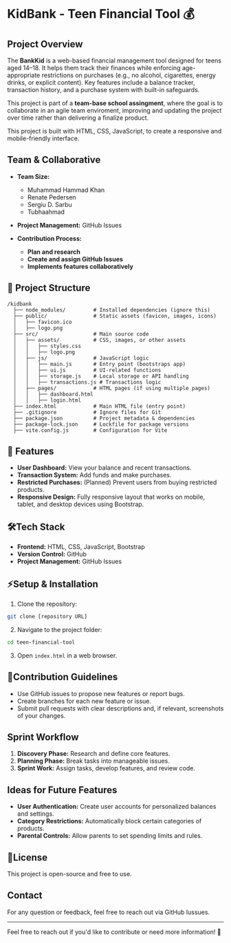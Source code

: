# KidBank - Teen Financial Tool 💰

## Project Overview

The **BankKid** is a web-based financial management tool designed for teens aged 14–18. It helps them track their finances while enforcing age-appropriate restrictions on purchases (e.g., no alcohol, cigarettes, energy drinks, or explicit content). Key features include a balance tracker, transaction history, and a purchase system with built-in safeguards.

This project is part of a **team-base school assingment**, where the goal is to collaborate in an agile team enviroment, improving and updating the project over time rather than delivering a finalize product.

This project is built with HTML, CSS, JavaScript, to create a responsive and mobile-friendly interface.

## Team & Collaborative

- **Team Size:**

  - Muhammad Hammad Khan
  - Renate Pedersen
  - Sergiu D. Sarbu
  - Tubhaahmad

- **Project Management:** GitHub Issues
- **Contribution Process:**
  - **Plan and research**
  - **Create and assign GitHub Issues**
  - **Implements features collaboratively**

## 📂 Project Structure

```
/kidbank
  ├── node_modules/         # Installed dependencies (ignore this)
  ├── public/               # Static assets (favicon, images, icons)
  │   ├── favicon.ico
  │   ├── logo.png
  ├── src/                  # Main source code
  │   ├── assets/           # CSS, images, or other assets
  │   │   ├── styles.css
  │   │   ├── logo.png
  │   ├── js/               # JavaScript logic
  │   │   ├── main.js       # Entry point (bootstraps app)
  │   │   ├── ui.js         # UI-related functions
  │   │   ├── storage.js    # Local storage or API handling
  │   │   ├── transactions.js # Transactions logic
  │   ├── pages/            # HTML pages (if using multiple pages)
  │   │   ├── dashboard.html
  │   │   ├── login.html
  ├── index.html            # Main HTML file (entry point)
  ├── .gitignore            # Ignore files for Git
  ├── package.json          # Project metadata & dependencies
  ├── package-lock.json     # Lockfile for package versions
  ├── vite.config.js        # Configuration for Vite
```

## 🚀 Features

- **User Dashboard:** View your balance and recent transactions.
- **Transaction System:** Add funds and make purchases.
- **Restricted Purchases:** (Planned) Prevent users from buying restricted products.
- **Responsive Design:** Fully responsive layout that works on mobile, tablet, and desktop devices using Bootstrap.

## 🛠Tech Stack

- **Frontend:** HTML, CSS, JavaScript, Bootstrap
- **Version Control:** GitHub
- **Project Management:** GitHub Issues

## ⚡Setup & Installation

1. Clone the repository:

```sh
git clone [repository URL]
```

2. Navigate to the project folder:

```sh
cd teen-financial-tool
```

3. Open `index.html` in a web browser.

## 🤝Contribution Guidelines

- Use GitHub issues to propose new features or report bugs.
- Create branches for each new feature or issue.
- Submit pull requests with clear descriptions and, if relevant, screenshots of your changes.

## Sprint Workflow

1. **Discovery Phase:** Research and define core features.
2. **Planning Phase:** Break tasks into manageable issues.
3. **Sprint Work:** Assign tasks, develop features, and review code.

## Ideas for Future Features

- **User Authentication:** Create user accounts for personalized balances and settings.
- **Category Restrictions:** Automatically block certain categories of products.
- **Parental Controls:** Allow parents to set spending limits and rules.

## 📜License

This project is open-source and free to use.

## Contact

For any question or feedback, feel free to reach out via GitHub Iussues.

---

Feel free to reach out if you'd like to contribute or need more information! 🚀
